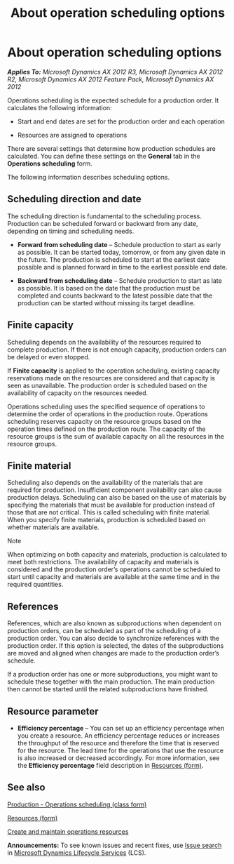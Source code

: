 ﻿---
title: About operation scheduling options
TOCTitle: About operation scheduling options
ms:assetid: 6b8eec93-f1bc-446d-a798-6b2abbbb119e
ms:mtpsurl: https://technet.microsoft.com/en-us/library/Aa571187(v=AX.60)
ms:contentKeyID: 36057992
ms.date: 04/18/2014
mtps_version: v=AX.60
f1_keywords:
- schedule
- operation
- scheduling
---

# About operation scheduling options 


_**Applies To:** Microsoft Dynamics AX 2012 R3, Microsoft Dynamics AX 2012 R2, Microsoft Dynamics AX 2012 Feature Pack, Microsoft Dynamics AX 2012_

Operations scheduling is the expected schedule for a production order. It calculates the following information:

  - Start and end dates are set for the production order and each operation

  - Resources are assigned to operations

There are several settings that determine how production schedules are calculated. You can define these settings on the **General** tab in the **Operations scheduling** form.

The following information describes scheduling options.

## Scheduling direction and date

The scheduling direction is fundamental to the scheduling process. Production can be scheduled forward or backward from any date, depending on timing and scheduling needs.

  - **Forward from scheduling date** – Schedule production to start as early as possible. It can be started today, tomorrow, or from any given date in the future. The production is scheduled to start at the earliest date possible and is planned forward in time to the earliest possible end date.

  - **Backward from scheduling date** – Schedule production to start as late as possible. It is based on the date that the production must be completed and counts backward to the latest possible date that the production can be started without missing its target deadline.

## Finite capacity

Scheduling depends on the availability of the resources required to complete production. If there is not enough capacity, production orders can be delayed or even stopped.

If **Finite capacity** is applied to the operation scheduling, existing capacity reservations made on the resources are considered and that capacity is seen as unavailable. The production order is scheduled based on the availability of capacity on the resources needed.

Operations scheduling uses the specified sequence of operations to determine the order of operations in the production route. Operations scheduling reserves capacity on the resource groups based on the operation times defined on the production route. The capacity of the resource groups is the sum of available capacity on all the resources in the resource groups.

## Finite material

Scheduling also depends on the availability of the materials that are required for production. Insufficient component availability can also cause production delays. Scheduling can also be based on the use of materials by specifying the materials that must be available for production instead of those that are not critical. This is called scheduling with finite material. When you specify finite materials, production is scheduled based on whether materials are available.


> [!NOTE]
> <P>When optimizing on both capacity and materials, production is calculated to meet both restrictions. The availability of capacity and materials is considered and the production order’s operations cannot be scheduled to start until capacity and materials are available at the same time and in the required quantities.</P>



## References

References, which are also known as subproductions when dependent on production orders, can be scheduled as part of the scheduling of a production order. You can also decide to synchronize references with the production order. If this option is selected, the dates of the subproductions are moved and aligned when changes are made to the production order’s schedule.

If a production order has one or more subproductions, you might want to schedule these together with the main production. The main production then cannot be started until the related subproductions have finished.

## Resource parameter

  - **Efficiency percentage** – You can set up an efficiency percentage when you create a resource. An efficiency percentage reduces or increases the throughput of the resource and therefore the time that is reserved for the resource. The lead time for the operations that use the resource is also increased or decreased accordingly. For more information, see the **Efficiency percentage** field description in [Resources (form)](https://technet.microsoft.com/en-us/library/aa557962\(v=ax.60\)).

## See also

[Production - Operations scheduling (class form)](https://technet.microsoft.com/en-us/library/aa571353\(v=ax.60\))

[Resources (form)](https://technet.microsoft.com/en-us/library/aa557962\(v=ax.60\))

[Create and maintain operations resources](create-and-maintain-operations-resources.md)

  
**Announcements:** To see known issues and recent fixes, use [Issue search](http://go.microsoft.com/fwlink/?linkid=389258) in [Microsoft Dynamics Lifecycle Services](http://go.microsoft.com/fwlink/?linkid=306505) (LCS).

